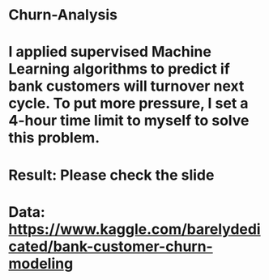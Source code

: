 # Churn-Analysis
# I applied supervised Machine Learning algorithms to predict if bank customers will turnover next cycle. To put more pressure, I set a 4-hour time limit to myself to solve this problem.
# Result: Please check the slide
# Data: https://www.kaggle.com/barelydedicated/bank-customer-churn-modeling
